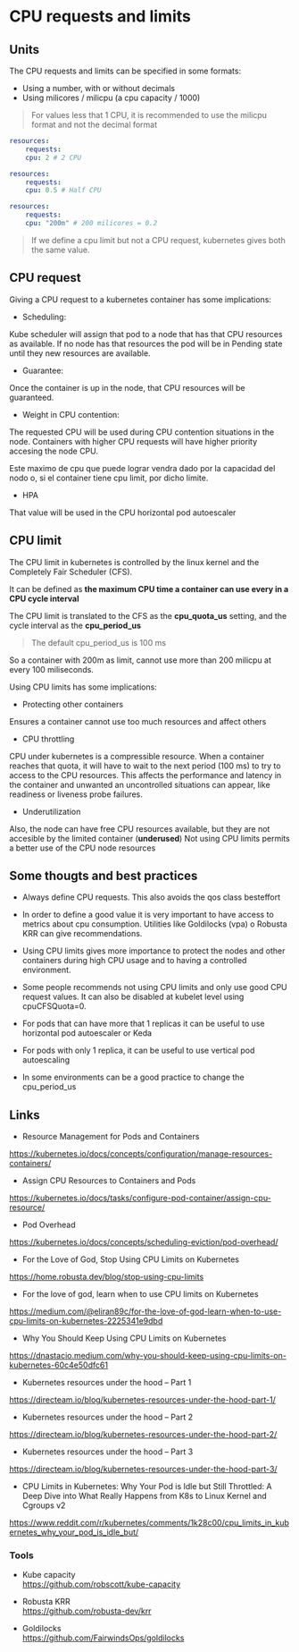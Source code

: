 # CPU requests and limits

## Units

The CPU requests and limits can be specified in some formats:

- Using a number, with or without decimals
- Using milicores / milicpu (a cpu capacity / 1000)

> For values less that 1 CPU, it is recommended to use the milicpu format and not the decimal format

```yaml
resources:
    requests:
    cpu: 2 # 2 CPU
```

```yaml
resources:
    requests:
    cpu: 0.5 # Half CPU
```

```yaml
resources:
    requests:
    cpu: "200m" # 200 milicores = 0.2
```

> If we define a cpu limit but not a CPU request, kubernetes gives both the same value.

## CPU request

Giving a CPU request to a kubernetes container has some implications:

- Scheduling:

Kube scheduler will assign that pod to a node that has that CPU resources as available. If no node has that resources the pod will be in Pending state until they new resources are available.

- Guarantee:

Once the container is up in the node, that CPU resources will be guaranteed.

- Weight in CPU contention:

The requested CPU will be used during CPU contention situations in the node. Containers with higher CPU requests will have higher priority accesing the node CPU.

Este maximo de cpu que puede lograr vendra dado por la capacidad del nodo o, si el container tiene cpu limit, por dicho limite.

- HPA

That value will be used in the CPU horizontal pod autoescaler

## CPU limit

The CPU limit in kubernetes is controlled by the linux kernel and the Completely Fair Scheduler (CFS).

It can be defined as **the maximum CPU time a container can use every in a CPU cycle interval**

The CPU limit is translated to the CFS as the **cpu_quota_us** setting, and the cycle interval as the **cpu_period_us**

> The default cpu_period_us is 100 ms

So a container with 200m as limit, cannot use more than 200 milicpu at every 100 miliseconds.

Using CPU limits has some implications:

- Protecting other containers

Ensures a container cannot use too much resources and affect others

- CPU throttling

CPU under kubernetes is a compressible resource. When a container reaches that quota, it will have to wait to the next period (100 ms) to try to access to the CPU resources.
This affects the performance and latency in the container and unwanted an uncontrolled situations can appear, like readiness or liveness probe failures.

- Underutilization

Also, the node can have free CPU resources available, but they are not accesible by the limited container (**underused**)
Not using CPU limits permits a better use of the CPU node resources

## Some thougts and best practices

- Always define CPU requests. This also avoids the qos class besteffort

- In order to define a good value it is very important to have access to metrics about cpu consumption. Utilities like Goldilocks (vpa) o Robusta KRR can give recommendations.

- Using CPU limits gives more importance to protect the nodes and other containers during high CPU usage and to having a controlled environment.

- Some people recommends not using CPU limits and only use good CPU request values. It can also be disabled at kubelet level using cpuCFSQuota=0.

- For pods that can have more that 1 replicas it can be useful to use horizontal pod autoescaler or Keda

- For pods with only 1 replica,  it can be useful to use vertical pod autoescaling

- In some environments can be a good practice to change the cpu_period_us

## Links

- Resource Management for Pods and Containers  

<https://kubernetes.io/docs/concepts/configuration/manage-resources-containers/>

- Assign CPU Resources to Containers and Pods  

<https://kubernetes.io/docs/tasks/configure-pod-container/assign-cpu-resource/>

- Pod Overhead  

<https://kubernetes.io/docs/concepts/scheduling-eviction/pod-overhead/>

- For the Love of God, Stop Using CPU Limits on Kubernetes  

<https://home.robusta.dev/blog/stop-using-cpu-limits>

- For the love of god, learn when to use CPU limits on Kubernetes  

<https://medium.com/@eliran89c/for-the-love-of-god-learn-when-to-use-cpu-limits-on-kubernetes-2225341e9dbd>

- Why You Should Keep Using CPU Limits on Kubernetes  

<https://dnastacio.medium.com/why-you-should-keep-using-cpu-limits-on-kubernetes-60c4e50dfc61>

- Kubernetes resources under the hood – Part 1  

<https://directeam.io/blog/kubernetes-resources-under-the-hood-part-1/>

- Kubernetes resources under the hood – Part 2  

<https://directeam.io/blog/kubernetes-resources-under-the-hood-part-2/>

- Kubernetes resources under the hood – Part 3  

<https://directeam.io/blog/kubernetes-resources-under-the-hood-part-3/>

- CPU Limits in Kubernetes: Why Your Pod is Idle but Still Throttled: A Deep Dive into What Really Happens from K8s to Linux Kernel and Cgroups v2

<https://www.reddit.com/r/kubernetes/comments/1k28c00/cpu_limits_in_kubernetes_why_your_pod_is_idle_but/>

### Tools

- Kube capacity  
<https://github.com/robscott/kube-capacity>

- Robusta KRR  
<https://github.com/robusta-dev/krr>

- Goldilocks  
<https://github.com/FairwindsOps/goldilocks>
